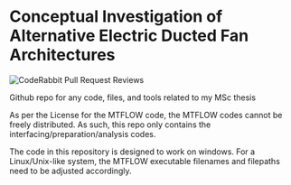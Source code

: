 # Conceptual Investigation of Alternative Electric Ducted Fan Architectures
![CodeRabbit Pull Request Reviews](https://img.shields.io/coderabbit/prs/github/TSVermeulen/Conceptual-Investigation-of-Alternative-Electric-Ducted-Fan-Architectures)

 Github repo for any code, files, and tools related to my MSc thesis

 As per the License for the MTFLOW code, the MTFLOW codes cannot be freely distributed.
 As such, this repo only contains the interfacing/preparation/analysis codes.

 The code in this repository is designed to work on windows. For a Linux/Unix-like system, the MTFLOW executable filenames and filepaths need to be adjusted accordingly.
